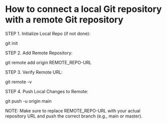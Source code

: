 # How to connect a local Git repository with a remote Git repository

STEP 1. Initialize Local Repo (if not done):

git init

STEP 2. Add Remote Repository:

git remote add origin REMOTE_REPO-URL

STEP 3. Verify Remote URL:

git remote -v

STEP 4. Push Local Changes to Remote:

git push -u origin main

NOTE: Make sure to replace REMOTE_REPO-URL with your actual repository URL and push the correct branch (e.g., main or master).
